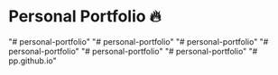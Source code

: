 # Personal Portfolio 🔥
"# personal-portfolio" 
"# personal-portfolio" 
"# personal-portfolio" 
"# personal-portfolio" 
"# personal-portfolio" 
"# personal-portfolio" 
"# pp.github.io" 
